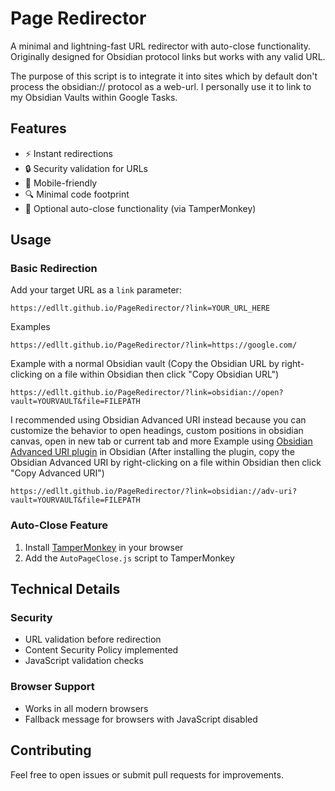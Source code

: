 # Page Redirector

A minimal and lightning-fast URL redirector with auto-close functionality. 
Originally designed for Obsidian protocol links but works with any valid URL.


The purpose of this script is to integrate it into sites which by default don't process the obsidian:// protocol as a web-url.
I personally use it to link to my Obsidian Vaults within Google Tasks.

## Features

- ⚡ Instant redirections
- 🔒 Security validation for URLs
- 📱 Mobile-friendly
- 🔍 Minimal code footprint
- 🚪 Optional auto-close functionality (via TamperMonkey)

## Usage

### Basic Redirection
Add your target URL as a `link` parameter:
```
https://edllt.github.io/PageRedirector/?link=YOUR_URL_HERE
```

Examples
```
https://edllt.github.io/PageRedirector/?link=https://google.com/
```

Example with a normal Obsidian vault
(Copy the Obsidian URL by right-clicking on a file within Obsidian then click "Copy Obsidian URL")
```
https://edllt.github.io/PageRedirector/?link=obsidian://open?vault=YOURVAULT&file=FILEPATH
```

I recommended using Obsidian Advanced URI instead because you can customize the behavior to open headings, custom positions in obsidian canvas, open in new tab or current tab and more
Example using [Obsidian Advanced URI plugin](https://publish.obsidian.md/advanced-uri-doc/Home) in Obsidian
(After installing the plugin, copy the Obsidian Advanced URI by right-clicking on a file within Obsidian then click "Copy Advanced URI")
```
https://edllt.github.io/PageRedirector/?link=obsidian://adv-uri?vault=YOURVAULT&file=FILEPATH
```


### Auto-Close Feature
1. Install [TamperMonkey](https://www.tampermonkey.net/) in your browser
2. Add the `AutoPageClose.js` script to TamperMonkey


## Technical Details

### Security
- URL validation before redirection
- Content Security Policy implemented
- JavaScript validation checks

### Browser Support
- Works in all modern browsers
- Fallback message for browsers with JavaScript disabled

## Contributing
Feel free to open issues or submit pull requests for improvements.
